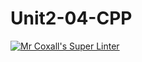 # Unit2-04-CPP
[![Mr Coxall's Super Linter](https://github.com/ICS3U-Programming-IoanaM/Unit2-04-CPP/workflows/Mr%20Coxall's%20Super%20Linter/badge.svg)](https://github.com/ICS3U-Programming-IoanaM/Unit2-04-CPP/actions/)
